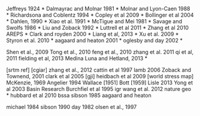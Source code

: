 Jeffreys 1924 *
Dalmayrac and Molnar 1981 * 
Molnar and Lyon-Caen 1988 *
Richardsona and Coblentz 1994 *
Copley et al 2009 *
Bollinger et al 2004 *
Dahlen, 1990 *
Xiao et al. 1991 *
McTigue and Mei 1981 *
Savage and Swolfs 1986 *
Liu and Zoback 1992 *
Luttrell et al 2011 *
Zhang et al 2010 AREPS *
Clark and royden 2000 *
Liang et al, 2013 * 
Xu et al. 2009 *
Styron et al. 2010 *
aagaard and heaton 2001 *
oglesby and day 2002 *


Shen et al., 2009
Tong et al., 2010
feng et al., 2010
zhang et al. 2011
qi et al, 2011
fielding et al, 2013
Medina Luna and Hetland, 2013 *

[srtm ref]
[cgiar]
zhang et al., 2012
cattin et al 1997
lamb 2006
Zoback and Townend, 2001
clark et al 2005 [gji]
heidbach et al 2009 [world stress map]
McKenzie, 1969
Angelier 1994
Wallace [1951]
Bott [1959]
Lisle 2013
Yong et al 2003 Basin Research
Burchfiel et al 1995 igr
wang et al. 2012 nature geo   *
hubbard et al 2010 bssa
sibson 1985
aagaard and heaton



michael 1984
sibson 1990
day 1982
olsen et al., 1997


